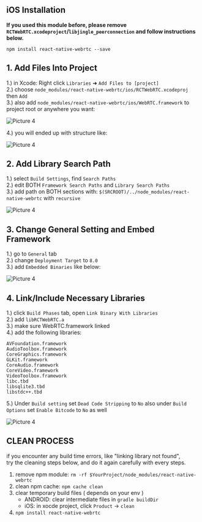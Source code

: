 ## iOS Installation

**If you used this module before, please remove `RCTWebRTC.xcodeproject`/`libjingle_peerconnection` and follow   instructions below.**

`npm install react-native-webrtc --save`  

## 1. Add Files Into Project

1.) in Xcode: Right click `Libraries` ➜ `Add Files to [project]`  
2.) choose `node_modules/react-native-webrtc/ios/RCTWebRTC.xcodeproj` then `Add`  
3.) also add `node_modules/react-native-webrtc/ios/WebRTC.framework` to project root or anywhere you want:  

![Picture 4](https://github.com/oney/react-native-webrtc/blob/master/Documentation/doc_install_xcode_add_xcodeproject.png)

4.) you will ended up with structure like:  

![Picture 4](https://github.com/oney/react-native-webrtc/blob/master/Documentation/doc_install_xcode_file_structure.png)


## 2. Add Library Search Path

1.) select `Build Settings`, find `Search Paths`  
2.) edit BOTH `Framework Search Paths` and `Library Search Paths`  
3.) add path on BOTH sections with: `$(SRCROOT)/../node_modules/react-native-webrtc` with `recursive`  

![Picture 4](https://github.com/oney/react-native-webrtc/blob/master/Documentation/doc_install_xcode_search_path.png)

## 3. Change General Setting and Embed Framework

1.) go to `General` tab  
2.) change `Deployment Target` to `8.0`  
3.) add `Embedded Binaries` like below:  

![Picture 4](https://github.com/oney/react-native-webrtc/blob/master/Documentation/doc_install_xcode_embed_framework.png)


## 4. Link/Include Necessary Libraries


1.) click `Build Phases` tab, open `Link Binary With Libraries`  
2.) add `libRCTWebRTC.a`  
3.) make sure WebRTC.framework linked  
4.) add the following libraries:  

```
AVFoundation.framework
AudioToolbox.framework
CoreGraphics.framework
GLKit.framework
CoreAudio.framework
CoreVideo.framework
VideoToolbox.framework
libc.tbd
libsqlite3.tbd
libstdc++.tbd
```

5.) Under `Build setting` set `Dead Code Stripping` to `No` also under `Build Options` set `Enable Bitcode` to `No` as well  

![Picture 4](https://github.com/oney/react-native-webrtc/blob/master/Documentation/doc_install_xcode_link_libraries.png)


## CLEAN PROCESS

if you encounter any build time errors, like "linking library not found",  
try the cleaning steps below, and do it again carefully with every steps.

1. remove npm module: `rm -rf $YourProject/node_modules/react-native-webrtc`
2. clean npm cache: `npm cache clean`
3. clear temporary build files ( depends on your env )
    * ANDROID: clear intermediate files in `gradle buildDir`
    * iOS: in xocde project, click `Product` -> `clean`
4. `npm install react-native-webrtc`
